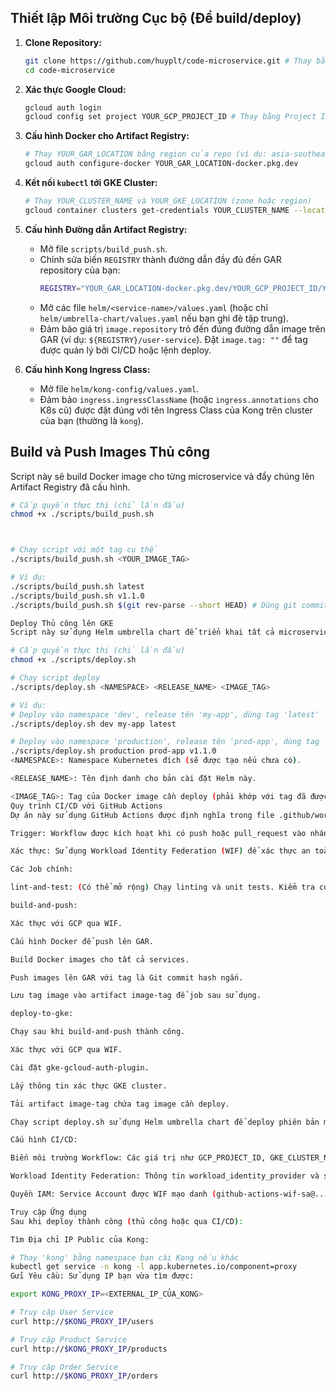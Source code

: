 ## Thiết lập Môi trường Cục bộ (Để build/deploy)

1.  **Clone Repository:**
    ```bash
    git clone https://github.com/huyplt/code-microservice.git # Thay bằng URL repo của bạn nếu khác
    cd code-microservice
    ```

2.  **Xác thực Google Cloud:**
    ```bash
    gcloud auth login
    gcloud config set project YOUR_GCP_PROJECT_ID # Thay bằng Project ID của bạn
    ```

3.  **Cấu hình Docker cho Artifact Registry:**
    ```bash
    # Thay YOUR_GAR_LOCATION bằng region của repo (ví dụ: asia-southeast1)
    gcloud auth configure-docker YOUR_GAR_LOCATION-docker.pkg.dev
    ```

4.  **Kết nối `kubectl` tới GKE Cluster:**
    ```bash
    # Thay YOUR_CLUSTER_NAME và YOUR_GKE_LOCATION (zone hoặc region)
    gcloud container clusters get-credentials YOUR_CLUSTER_NAME --location YOUR_GKE_LOCATION
    ```

5.  **Cấu hình Đường dẫn Artifact Registry:**
    *   Mở file `scripts/build_push.sh`.
    *   Chỉnh sửa biến `REGISTRY` thành đường dẫn đầy đủ đến GAR repository của bạn:
        ```sh
        REGISTRY="YOUR_GAR_LOCATION-docker.pkg.dev/YOUR_GCP_PROJECT_ID/YOUR_REPO_NAME"
        ```
    *   Mở các file `helm/<service-name>/values.yaml` (hoặc chỉ `helm/umbrella-chart/values.yaml` nếu bạn ghi đè tập trung).
    *   Đảm bảo giá trị `image.repository` trỏ đến đúng đường dẫn image trên GAR (ví dụ: `${REGISTRY}/user-service`). Đặt `image.tag: ""` để tag được quản lý bởi CI/CD hoặc lệnh deploy.

6.  **Cấu hình Kong Ingress Class:**
    *   Mở file `helm/kong-config/values.yaml`.
    *   Đảm bảo `ingress.ingressClassName` (hoặc `ingress.annotations` cho K8s cũ) được đặt đúng với tên Ingress Class của Kong trên cluster của bạn (thường là `kong`).

## Build và Push Images Thủ công

Script này sẽ build Docker image cho từng microservice và đẩy chúng lên Artifact Registry đã cấu hình.

```bash
# Cấp quyền thực thi (chỉ lần đầu)
chmod +x ./scripts/build_push.sh



# Chạy script với một tag cụ thể
./scripts/build_push.sh <YOUR_IMAGE_TAG>

# Ví dụ:
./scripts/build_push.sh latest
./scripts/build_push.sh v1.1.0
./scripts/build_push.sh $(git rev-parse --short HEAD) # Dùng git commit hash ngắn làm tag

Deploy Thủ công lên GKE
Script này sử dụng Helm umbrella chart để triển khai tất cả microservices và cấu hình Kong Ingress lên namespace chỉ định trên GKE cluster.

# Cấp quyền thực thi (chỉ lần đầu)
chmod +x ./scripts/deploy.sh

# Chạy script deploy
./scripts/deploy.sh <NAMESPACE> <RELEASE_NAME> <IMAGE_TAG>

# Ví dụ:
# Deploy vào namespace 'dev', release tên 'my-app', dùng tag 'latest'
./scripts/deploy.sh dev my-app latest

# Deploy vào namespace 'production', release tên 'prod-app', dùng tag 'v1.1.0'
./scripts/deploy.sh production prod-app v1.1.0
<NAMESPACE>: Namespace Kubernetes đích (sẽ được tạo nếu chưa có).

<RELEASE_NAME>: Tên định danh cho bản cài đặt Helm này.

<IMAGE_TAG>: Tag của Docker image cần deploy (phải khớp với tag đã được push lên GAR).
Quy trình CI/CD với GitHub Actions
Dự án này sử dụng GitHub Actions được định nghĩa trong file .github/workflows/cicd.yaml để tự động hóa quy trình build và deploy.

Trigger: Workflow được kích hoạt khi có push hoặc pull_request vào nhánh main (có thể tùy chỉnh).

Xác thực: Sử dụng Workload Identity Federation (WIF) để xác thực an toàn từ GitHub Actions đến Google Cloud mà không cần lưu trữ Service Account Key. Cần thiết lập WIF trong dự án GCP của bạn trước.

Các Job chính:

lint-and-test: (Có thể mở rộng) Chạy linting và unit tests. Kiểm tra cú pháp Helm charts.

build-and-push:

Xác thực với GCP qua WIF.

Cấu hình Docker để push lên GAR.

Build Docker images cho tất cả services.

Push images lên GAR với tag là Git commit hash ngắn.

Lưu tag image vào artifact image-tag để job sau sử dụng.

deploy-to-gke:

Chạy sau khi build-and-push thành công.

Xác thực với GCP qua WIF.

Cài đặt gke-gcloud-auth-plugin.

Lấy thông tin xác thực GKE cluster.

Tải artifact image-tag chứa tag image cần deploy.

Chạy script deploy.sh sử dụng Helm umbrella chart để deploy phiên bản mới nhất lên namespace và với release name đã cấu hình.

Cấu hình CI/CD:

Biến môi trường Workflow: Các giá trị như GCP_PROJECT_ID, GKE_CLUSTER_NAME, GKE_LOCATION, GAR_LOCATION, GAR_REPOSITORY, DEPLOY_NAMESPACE, HELM_RELEASE_NAME cần được cấu hình đúng trong khối env: của file cicd.yaml.

Workload Identity Federation: Thông tin workload_identity_provider và service_account trong các bước xác thực (google-github-actions/auth@v2) phải khớp với cấu hình WIF bạn đã thiết lập trên Google Cloud.

Quyền IAM: Service Account được WIF mạo danh (github-actions-wif-sa@...) cần có các vai trò IAM thích hợp (ví dụ: Artifact Registry Writer, Kubernetes Engine Developer).

Truy cập Ứng dụng
Sau khi deploy thành công (thủ công hoặc qua CI/CD):

Tìm Địa chỉ IP Public của Kong:

# Thay 'kong' bằng namespace bạn cài Kong nếu khác
kubectl get service -n kong -l app.kubernetes.io/component=proxy
Gửi Yêu cầu: Sử dụng IP bạn vừa tìm được:

export KONG_PROXY_IP=<EXTERNAL_IP_CỦA_KONG>

# Truy cập User Service
curl http://$KONG_PROXY_IP/users

# Truy cập Product Service
curl http://$KONG_PROXY_IP/products

# Truy cập Order Service
curl http://$KONG_PROXY_IP/orders
